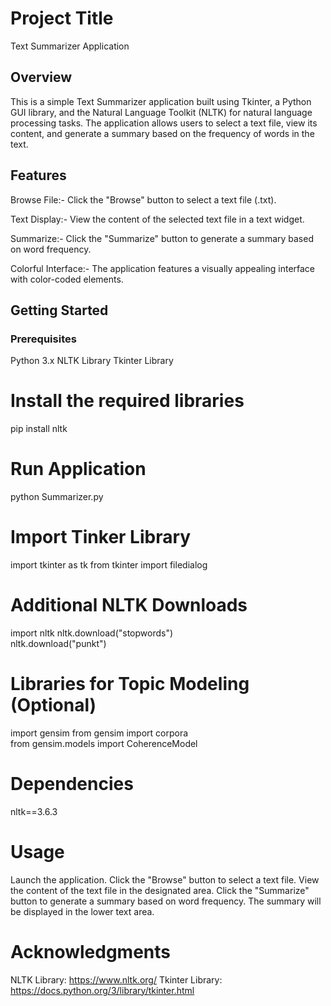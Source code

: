 # Project Title
Text Summarizer Application


## Overview

This is a simple Text Summarizer application built using Tkinter, a Python GUI library, and the Natural Language Toolkit (NLTK) for natural language processing tasks. The application allows users to select a text file, view its content, and generate a summary based on the frequency of words in the text.


## Features

Browse File:- Click the "Browse" button to select a text file (.txt).

Text Display:- View the content of the selected text file in a text widget.

Summarize:- Click the "Summarize" button to generate a summary based on word frequency.

Colorful Interface:- The application features a visually appealing interface with color-coded elements.


## Getting Started

### Prerequisites
Python 3.x
NLTK Library
Tkinter Library


# Install the required libraries
pip install nltk


# Run Application
python Summarizer.py


# Import Tinker Library
import tkinter as tk
from tkinter import filedialog


# Additional NLTK Downloads
import nltk 
nltk.download("stopwords") <br>
nltk.download("punkt") <br>


# Libraries for Topic Modeling (Optional)
import gensim
from gensim import corpora <br>
from gensim.models import CoherenceModel <br>


# Dependencies
nltk==3.6.3

# Usage
Launch the application.
Click the "Browse" button to select a text file.
View the content of the text file in the designated area.
Click the "Summarize" button to generate a summary based on word frequency.
The summary will be displayed in the lower text area.


# Acknowledgments

NLTK Library: https://www.nltk.org/
Tkinter Library: https://docs.python.org/3/library/tkinter.html